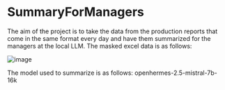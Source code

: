 # SummaryForManagers
The aim of the project is to take the data from the production reports that come in the same format every day and have them summarized for the managers at the local LLM.
The masked excel data is as follows:

![image](https://github.com/user-attachments/assets/e4abda80-67a1-4cfb-abd6-8715b04be0bc)

The model used to summarize is as follows:
openhermes-2.5-mistral-7b-16k

